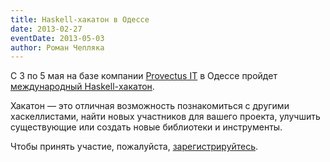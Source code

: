 ```yaml
---
title: Haskell-хакатон в Одессе
date: 2013-02-27
eventDate: 2013-05-03
author: Роман Чепляка
---
```


С 3 по 5 мая на базе компании [Provectus IT][pro] в Одессе пройдет
[международный Haskell-хакатон][odhac].

Хакатон — это отличная возможность познакомиться с другими хаскеллистами, найти
новых участников для вашего проекта, улучшить существующие или
создать новые библиотеки и инструменты.

Чтобы принять участие, пожалуйста, [зарегистрируйтесь](http://bit.ly/OdHacReg).

[pro]: http://www.provectus-it.com/
[odhac]: http://www.haskell.org/haskellwiki/OdHac
